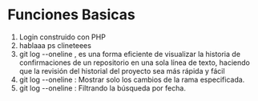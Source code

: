 
# Funciones Basicas

1. Login  construido con PHP 
2.  hablaaa ps clineteees
3.  git log --oneline , es una forma eficiente de visualizar la historia de confirmaciones de un repositorio en una sola línea de texto, haciendo que la revisión del historial del proyecto sea más rápida y fácil
4. git log --oneline <branch> : Mostrar solo los cambios de la rama especificada.
5. git log --oneline <date-range>: Filtrando la búsqueda por fecha.